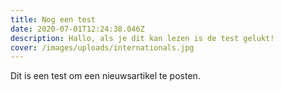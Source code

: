 ```yaml
---
title: Nog een test
date: 2020-07-01T12:24:38.046Z
description: Hallo, als je dit kan lezen is de test gelukt!
cover: /images/uploads/internationals.jpg
---
```

Dit is een test om een nieuwsartikel te posten.